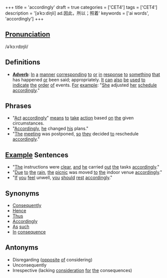 +++
title = 'accordingly'
draft = true
categories = ['CET4']
tags = ['CET4']
description = '[əˈkɔːdiŋli] ad.因此，所以；照着'
keywords = ['ai words', 'accordingly']
+++

## [Pronunciation](/post/pronunciation/)
/əˈkɔːrdɪŋli/

## Definitions
- **[Adverb](/post/adverb/)**: [In](/post/in/) [a](/post/a/) [manner](/post/manner/) [corresponding](/post/corresponding/) [to](/post/to/) [or](/post/or/) [in](/post/in/) [response](/post/response/) [to](/post/to/) [something](/post/something/) [that](/post/that/) has happened [or](/post/or/) been said; appropriately. [It](/post/it/) [can](/post/can/) [also](/post/also/) [be](/post/be/) [used](/post/used/) [to](/post/to/) [indicate](/post/indicate/) [the](/post/the/) [order](/post/order/) [of](/post/of/) events. [For](/post/for/) [example](/post/example/): "[She](/post/she/) adjusted [her](/post/her/) [schedule](/post/schedule/) [accordingly](/post/accordingly/)."

## Phrases
- "[Act](/post/act/) [accordingly](/post/accordingly/)" [means](/post/means/) [to](/post/to/) [take](/post/take/) [action](/post/action/) based [on](/post/on/) [the](/post/the/) given circumstances.
- "[Accordingly](/post/accordingly/), [he](/post/he/) changed [his](/post/his/) plans."
- "[The](/post/the/) [meeting](/post/meeting/) was postponed, [so](/post/so/) [they](/post/they/) decided [to](/post/to/) reschedule [accordingly](/post/accordingly/)."

## [Example](/post/example/) Sentences
- "[The](/post/the/) instructions were [clear](/post/clear/), [and](/post/and/) [he](/post/he/) carried [out](/post/out/) [the](/post/the/) tasks [accordingly](/post/accordingly/)."
- "[Due](/post/due/) [to](/post/to/) [the](/post/the/) [rain](/post/rain/), [the](/post/the/) [picnic](/post/picnic/) was moved [to](/post/to/) [the](/post/the/) indoor venue [accordingly](/post/accordingly/)."
- "[If](/post/if/) [you](/post/you/) [feel](/post/feel/) unwell, [you](/post/you/) [should](/post/should/) [rest](/post/rest/) [accordingly](/post/accordingly/)."

## Synonyms
- [Consequently](/post/consequently/)
- [Hence](/post/hence/)
- [Thus](/post/thus/)
- [Accordingly](/post/accordingly/)
- [As](/post/as/) [such](/post/such/)
- [In](/post/in/) [consequence](/post/consequence/)

## Antonyms
- Disregarding ([opposite](/post/opposite/) [of](/post/of/) considering)
- Unconsequently
- Irrespective (lacking [consideration](/post/consideration/) [for](/post/for/) [the](/post/the/) consequences)
